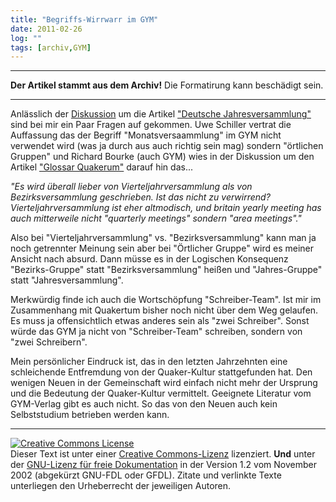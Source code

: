 ```yaml
---
title: "Begriffs-Wirrwarr im GYM"
date: 2011-02-26
log: ""
tags: [archiv,GYM]
---
```

<hr><b>Der Artikel stammt aus dem Archiv!</b> Die Formatirung kann beschädigt sein.<hr>
<p>Anlässlich der <a href="http://de.wikipedia.org/w/index.php?title=Diskussion:Deutsche_Jahresversammlung&oldid=85643266">Diskussion</a> um die Artikel <a href="http://de.wikipedia.org/wiki/Deutsche_Jahresversammlung">"Deutsche Jahresversammlung"</a> sind bei mir ein Paar Fragen auf gekommen.  Uwe Schiller vertrat die Auffassung das der Begriff "Monatsversaammlung" im GYM nicht verwendet wird (was ja durch aus auch richtig sein mag) sondern "örtlichen Gruppen"<!--break--> und Richard Bourke (auch GYM) wies in der <a href"http://de.wikipedia.org/w/index.php?title=Diskussion:Glossar_Qu%C3%A4kertum&oldid=85643660">Diskussion</a> um den Artikel <a href="http://de.wikipedia.org/wiki/Glossar_Qu%C3%A4kertum">"Glossar Quakerum"</a> darauf hin das...</p>

<p><i>"Es wird überall lieber von Vierteljahrversammlung als von Bezirksversammlung geschrieben. Ist das nicht zu verwirrend? Vierteljahrversammlung ist eher altmodisch, und britain yearly meeting has auch mitterweile nicht "quarterly meetings" sondern "area meetings"."</i> </p>

<p>Also bei "Vierteljahrversammlung" vs. "Bezirksversammlung" kann man ja noch getrennter Meinung sein aber bei "Örtlicher Gruppe" wird es meiner Ansicht nach absurd. Dann müsse es in der Logischen Konsequenz "Bezirks-Gruppe" statt "Bezirksversammlung" heißen und "Jahres-Gruppe" statt "Jahresversammlung". </p>

<p>Merkwürdig finde ich auch die Wortschöpfung "Schreiber-Team". Ist mir im Zusammenhang mit Quakertum bisher noch nicht über dem Weg gelaufen. Es muss ja offensichtlich etwas anderes sein als "zwei Schreiber". Sonst würde das GYM ja nicht von "Schreiber-Team" schreiben, sondern von "zwei Schreibern".</p>

<p>Mein persönlicher Eindruck ist, das in den letzten Jahrzehnten eine schleichende Entfremdung von der Quaker-Kultur stattgefunden hat. Den wenigen Neuen in der Gemeinschaft wird einfach nicht mehr der Ursprung und die Bedeutung der Quaker-Kultur vermittelt. Geeignete Literatur vom GYM-Verlag gibt es auch nicht. So das von den Neuen auch kein Selbststudium betrieben werden kann.</p>


<hr />
<p><a rel="license" href="http://creativecommons.org/licenses/by-sa/3.0/de/"><img alt="Creative Commons License" style="border-width: 0pt;" src="http://i.creativecommons.org/l/by-sa/3.0/de/88x31.png" /></a><br />
Dieser <span xmlns:dc="http://purl.org/dc/elements/1.1/" href="http://purl.org/dc/dcmitype/Text" rel="dc:type">Text</span> ist unter einer <a rel="license" href="http://creativecommons.org/licenses/by-sa/3.0/de/">Creative Commons-Lizenz</a> lizenziert. <b>Und</b> unter der <a href="http://de.wikipedia.org/wiki/GFDL">GNU-Lizenz f&uuml;r freie Dokumentation</a> in der Version 1.2 vom November 2002 (abgek&uuml;rzt GNU-FDL oder GFDL). Zitate und verlinkte Texte unterliegen den Urheberrecht der jeweiligen Autoren.</p>

